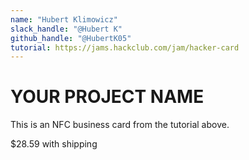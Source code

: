 ```yaml
---
name: "Hubert Klimowicz"
slack_handle: "@Hubert K"
github_handle: "@HubertK05"
tutorial: https://jams.hackclub.com/jam/hacker-card
---
```


# YOUR PROJECT NAME

<!-- Describe your board in 2-3 sentences. What are you making? What will it do? -->
This is an NFC business card from the tutorial above.

<!-- How much is it going to cost? -->
$28.59 with shipping

<!-- Tell us a little bit about your design process. What were some challenges? What helped? ***Totally optional*** -->
